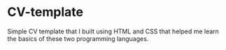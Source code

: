 # CV-template
Simple CV template that I built using HTML and CSS that helped me learn the basics of these two programming languages.
